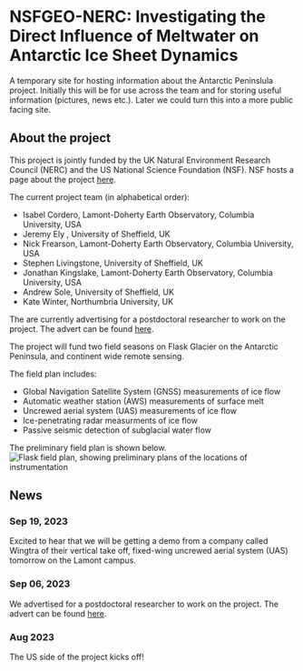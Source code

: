 # NSFGEO-NERC: Investigating the Direct Influence of Meltwater on Antarctic Ice Sheet Dynamics

A temporary site for hosting information about the Antarctic Peninslula project. Initially this will be for use across the team and for storing useful information (pictures, news etc.). Later we could turn this into a more public facing site.

## About the project
This project is jointly funded by the UK Natural Environment Research Council (NERC) and the US National Science Foundation (NSF). NSF hosts a page about the project [here](https://www.nsf.gov/awardsearch/showAward?AWD_ID=2053169). 

The current project team (in alphabetical order):
- Isabel Cordero, Lamont-Doherty Earth Observatory, Columbia University, USA
- Jeremy Ely , University of Sheffield, UK
- Nick Frearson, Lamont-Doherty Earth Observatory, Columbia University, USA
- Stephen Livingstone, University of Sheffield, UK
- Jonathan Kingslake, Lamont-Doherty Earth Observatory, Columbia University, USA
- Andrew Sole, University of Sheffield, UK
- Kate Winter, Northumbria University, UK

The are currently advertising for a postdoctoral researcher to work on the project. The advert can be found [here](https://apply.interfolio.com/131480).

The project will fund two field seasons on Flask Glacier on the Antarctic Peninsula, and continent wide remote sensing. 

The field plan includes:
- Global Navigation Satellite System (GNSS) measurements of ice flow
- Automatic weather station (AWS) measurements of surface melt
- Uncrewed aerial system (UAS) measurements of ice flow
- Ice-penetrating radar measurments of ice flow
- Passive seismic detection of subglacial water flow

The preliminary field plan is shown below.
![Flask field plan, showing preliminary plans of the locations of instrumentation](fieldwork/site_selection/flask_glacier_site_1_annotated.png)

## News 

### Sep 19, 2023 
Excited to hear that we will be getting a demo from a company called Wingtra of their vertical take off, fixed-wing uncrewed aerial system (UAS) tomorrow on the Lamont campus. 

### Sep 06, 2023 
We advertised for a postdoctoral researcher to work on the project. The advert can be found [here](https://apply.interfolio.com/131480). 

### Aug 2023
The US side of the project kicks off! 




